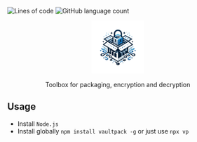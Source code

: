 ![Lines of code](https://img.shields.io/tokei/lines/github/denstuk/vaultpack?label=Total)
![GitHub language count](https://img.shields.io/github/languages/count/denstuk/vaultpack?label=Languages)

<p align="center">
  <img src="./.readme/logo.png" width="120" alt="Vaultpack" />
</p>

<p align="center">
    Toolbox for packaging, encryption and decryption
<p align="center">

## Usage

- Install `Node.js`
- Install globally `npm install vaultpack -g` or just use `npx vp`
